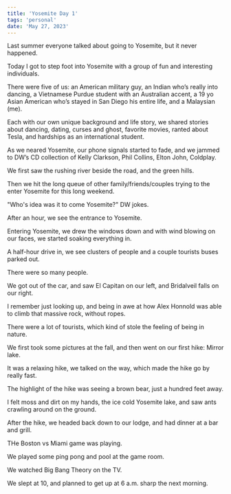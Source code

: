 ```yaml
---
title: 'Yosemite Day 1'
tags: 'personal'
date: 'May 27, 2023'
---
```


Last summer everyone talked about going to Yosemite, but it never happened.

Today I got to step foot into Yosemite with a group of fun and interesting individuals.

There were five of us: an American military guy, an Indian who’s really into dancing, a Vietnamese Purdue student with an Australian accent, a 19 yo Asian American who’s stayed in San Diego his entire life, and a Malaysian (me).

Each with our own unique background and life story, we shared stories about dancing, dating, curses and ghost, favorite movies, ranted about Tesla, and hardships as an international student.

As we neared Yosemite, our phone signals started to fade, and we jammed to DW’s CD collection of Kelly Clarkson, Phil Collins, Elton John, Coldplay.

We first saw the rushing river beside the road, and the green hills.

Then we hit the long queue of other family/friends/couples trying to the enter Yosemite for this long weekend.

"Who's idea was it to come Yosemite?" DW jokes.

After an hour, we see the entrance to Yosemite.

Entering Yosemite, we drew the windows down and with wind blowing on our faces, we started soaking everything in.

A half-hour drive in, we see clusters of people and a couple tourists buses parked out.

There were so many people.

We got out of the car, and saw El Capitan on our left, and Bridalveil falls on our right.

I remember just looking up, and being in awe at how Alex Honnold was able to climb that massive rock, without ropes.

There were a lot of tourists, which kind of stole the feeling of being in nature.

We first took some pictures at the fall, and then went on our first hike: Mirror lake.

It was a relaxing hike, we talked on the way, which made the hike go by really fast.

The highlight of the hike was seeing a brown bear, just a hundred feet away.

I felt moss and dirt on my hands, the ice cold Yosemite lake, and saw ants crawling around on the ground.

After the hike, we headed back down to our lodge, and had dinner at a bar and grill.

THe Boston vs Miami game was playing.

We played some ping pong and pool at the game room.

We watched Big Bang Theory on the TV.

We slept at 10, and planned to get up at 6 a.m. sharp the next morning.
